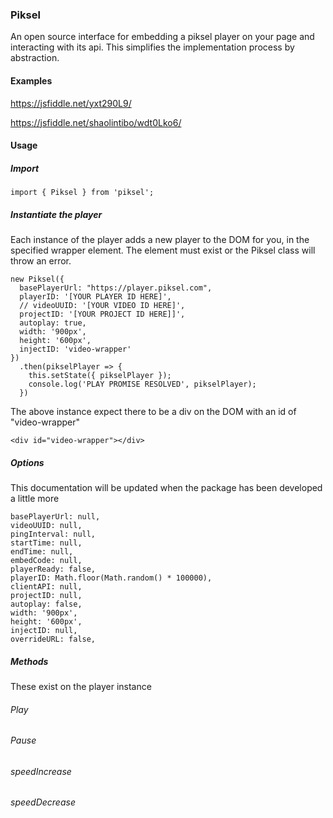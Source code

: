 ### Piksel
An open source interface for embedding a piksel player on your page and interacting with its api. This simplifies the implementation process by abstraction.

#### Examples
https://jsfiddle.net/yxt290L9/

https://jsfiddle.net/shaolintibo/wdt0Lko6/

#### Usage

##### Import
```
import { Piksel } from 'piksel';
```

##### Instantiate the player
Each instance of the player adds a new player to the DOM for you, in the specified wrapper element. The element must exist or the Piksel class will throw an error.

```
new Piksel({
  basePlayerUrl: "https://player.piksel.com",
  playerID: '[YOUR PLAYER ID HERE]',
  // videoUUID: '[YOUR VIDEO ID HERE]',
  projectID: '[YOUR PROJECT ID HERE]]',
  autoplay: true,
  width: '900px',
  height: '600px',
  injectID: 'video-wrapper'
})
  .then(pikselPlayer => {
    this.setState({ pikselPlayer });
    console.log('PLAY PROMISE RESOLVED', pikselPlayer);
  })
```

The above instance expect there to be a div on the DOM with an id of "video-wrapper"
```
<div id="video-wrapper"></div>
```

##### Options
This documentation will be updated when the package has been developed a little more
```
basePlayerUrl: null,
videoUUID: null,
pingInterval: null,
startTime: null,
endTime: null,
embedCode: null,
playerReady: false,
playerID: Math.floor(Math.random() * 100000),
clientAPI: null,
projectID: null,
autoplay: false,
width: '900px',
height: '600px',
injectID: null,
overrideURL: false,
```

##### Methods
These exist on the player instance

###### Play
###### Pause
###### speedIncrease
###### speedDecrease
